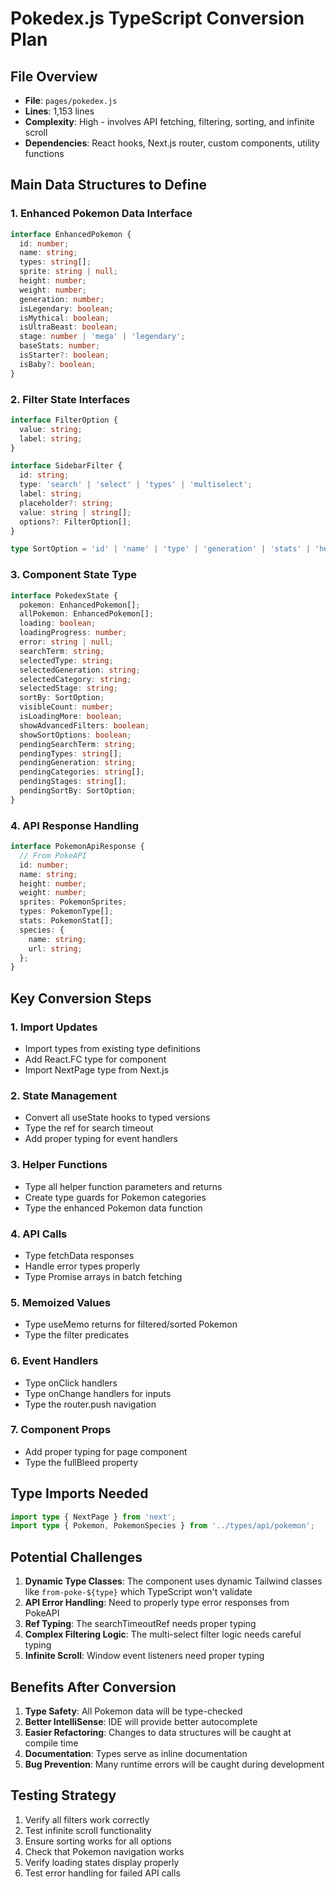 # Pokedex.js TypeScript Conversion Plan

## File Overview
- **File**: `pages/pokedex.js`
- **Lines**: 1,153 lines
- **Complexity**: High - involves API fetching, filtering, sorting, and infinite scroll
- **Dependencies**: React hooks, Next.js router, custom components, utility functions

## Main Data Structures to Define

### 1. Enhanced Pokemon Data Interface
```typescript
interface EnhancedPokemon {
  id: number;
  name: string;
  types: string[];
  sprite: string | null;
  height: number;
  weight: number;
  generation: number;
  isLegendary: boolean;
  isMythical: boolean;
  isUltraBeast: boolean;
  stage: number | 'mega' | 'legendary';
  baseStats: number;
  isStarter?: boolean;
  isBaby?: boolean;
}
```

### 2. Filter State Interfaces
```typescript
interface FilterOption {
  value: string;
  label: string;
}

interface SidebarFilter {
  id: string;
  type: 'search' | 'select' | 'types' | 'multiselect';
  label: string;
  placeholder?: string;
  value: string | string[];
  options?: FilterOption[];
}

type SortOption = 'id' | 'name' | 'type' | 'generation' | 'stats' | 'height' | 'weight';
```

### 3. Component State Type
```typescript
interface PokedexState {
  pokemon: EnhancedPokemon[];
  allPokemon: EnhancedPokemon[];
  loading: boolean;
  loadingProgress: number;
  error: string | null;
  searchTerm: string;
  selectedType: string;
  selectedGeneration: string;
  selectedCategory: string;
  selectedStage: string;
  sortBy: SortOption;
  visibleCount: number;
  isLoadingMore: boolean;
  showAdvancedFilters: boolean;
  showSortOptions: boolean;
  pendingSearchTerm: string;
  pendingTypes: string[];
  pendingGeneration: string;
  pendingCategories: string[];
  pendingStages: string[];
  pendingSortBy: SortOption;
}
```

### 4. API Response Handling
```typescript
interface PokemonApiResponse {
  // From PokeAPI
  id: number;
  name: string;
  height: number;
  weight: number;
  sprites: PokemonSprites;
  types: PokemonType[];
  stats: PokemonStat[];
  species: {
    name: string;
    url: string;
  };
}
```

## Key Conversion Steps

### 1. Import Updates
- Import types from existing type definitions
- Add React.FC type for component
- Import NextPage type from Next.js

### 2. State Management
- Convert all useState hooks to typed versions
- Type the ref for search timeout
- Add proper typing for event handlers

### 3. Helper Functions
- Type all helper function parameters and returns
- Create type guards for Pokemon categories
- Type the enhanced Pokemon data function

### 4. API Calls
- Type fetchData responses
- Handle error types properly
- Type Promise arrays in batch fetching

### 5. Memoized Values
- Type useMemo returns for filtered/sorted Pokemon
- Type the filter predicates

### 6. Event Handlers
- Type onClick handlers
- Type onChange handlers for inputs
- Type the router.push navigation

### 7. Component Props
- Add proper typing for page component
- Type the fullBleed property

## Type Imports Needed
```typescript
import type { NextPage } from 'next';
import type { Pokemon, PokemonSpecies } from '../types/api/pokemon';
```

## Potential Challenges

1. **Dynamic Type Classes**: The component uses dynamic Tailwind classes like `from-poke-${type}` which TypeScript won't validate
2. **API Error Handling**: Need to properly type error responses from PokeAPI
3. **Ref Typing**: The searchTimeoutRef needs proper typing
4. **Complex Filtering Logic**: The multi-select filter logic needs careful typing
5. **Infinite Scroll**: Window event listeners need proper typing

## Benefits After Conversion

1. **Type Safety**: All Pokemon data will be type-checked
2. **Better IntelliSense**: IDE will provide better autocomplete
3. **Easier Refactoring**: Changes to data structures will be caught at compile time
4. **Documentation**: Types serve as inline documentation
5. **Bug Prevention**: Many runtime errors will be caught during development

## Testing Strategy

1. Verify all filters work correctly
2. Test infinite scroll functionality
3. Ensure sorting works for all options
4. Check that Pokemon navigation works
5. Verify loading states display properly
6. Test error handling for failed API calls
